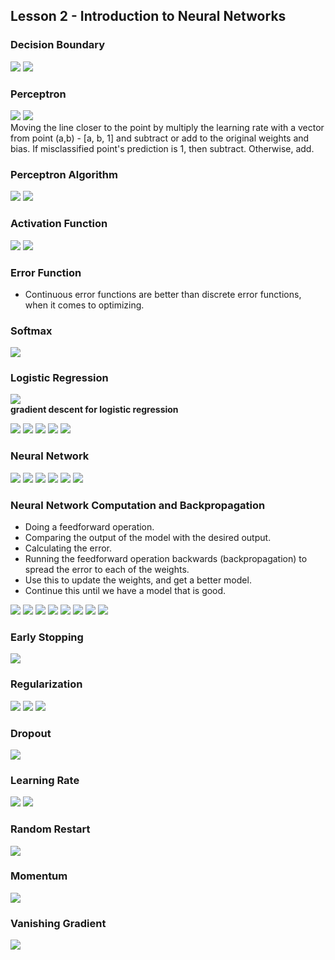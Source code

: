 ## Lesson 2 - Introduction to Neural Networks 

### Decision Boundary 
![](./img/L2_decision_boundary.png) 
![](./img/L2_decision_boundary2.png) 

### Perceptron
![](./img/L2_perceptron.png) 
![](./img/L2_perceptron_trick.png)  
Moving the line closer to the point by multiply the learning rate with a vector from point (a,b) - [a, b, 1] and subtract or add to the original weights and bias. If misclassified point's prediction is 1, then subtract. Otherwise, add. 

### Perceptron Algorithm 
![](./img/L2_perceptron_algo.png)
![](./img/L2_perceptron_algo2.png)

### Activation Function 
![](./img/L2_sigmoid.png) 
![](./img/L2_sigmoid2.png) 

### Error Function 
* Continuous error functions are better than discrete error functions, when it comes to optimizing. 

### Softmax
![](./img/L2_softmax.png) 

### Logistic Regression
![](./img/L2_logistic_reg.png)   
__gradient descent for logistic regression__

![](./img/L2_GD_for_LR.png)
![](./img/L2_GD_for_LR2.png)
![](./img/L2_GD_for_LR3.png)
![](./img/L2_GD_for_LR4.png)
![](./img/L2_GD_for_LR5.png)

### Neural Network 

![](./img/L2_NN1.png)
![](./img/L2_NN2.png)
![](./img/L2_NN3.png)
![](./img/L2_NN4.png)
![](./img/L2_NN5.png)
![](./img/L2_NN6.png) 

### Neural Network Computation and Backpropagation 
- Doing a feedforward operation.
- Comparing the output of the model with the desired output.
- Calculating the error.
- Running the feedforward operation backwards (backpropagation) to spread the error to each of the weights.
- Use this to update the weights, and get a better model.
- Continue this until we have a model that is good.

![](./img/L2_NN_Computation1.png)
![](./img/L2_NN_Computation2.png)
![](./img/L2_NN_Computation3.png)
![](./img/L2_NN_Computation4.png)
![](./img/L2_NN_Computation5.png)
![](./img/L2_NN_Computation6.png)
![](./img/L2_NN_Computation7.png)
![](./img/L2_NN_Computation8.png)

### Early Stopping 

![](./img/L2_early_stopping.png) 

### Regularization 

![](./img/L2_regularization.png)
![](./img/L2_regularization2.png)
![](./img/L2_regularization3.png)

### Dropout 

![](./img/L2_dropout.png)

### Learning Rate 

![](./img/L2_learning_rate.png)
![](./img/L2_learning_rate2.png)

### Random Restart 

![](./img/L2_random_restart.png) 

### Momentum 

![](./img/L2_momentum.png) 

### Vanishing Gradient 

![](./img/L2_vanishing_gradient.png)
